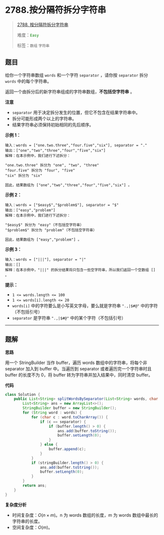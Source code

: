 # 2788.按分隔符拆分字符串

> [2788. 按分隔符拆分字符串](https://leetcode.cn/problems/split-strings-by-separator/)
>
> 难度：<font color=green>`Easy`</font>
>
> 标签：`数组` `字符串`

## 题目

给你一个字符串数组 `words` 和一个字符 `separator` ，请你按 `separator` 拆分 `words` 中的每个字符串。

返回一个由拆分后的新字符串组成的字符串数组，**不包括空字符串** 。

**注意**

* `separator` 用于决定拆分发生的位置，但它不包含在结果字符串中。
* 拆分可能形成两个以上的字符串。
* 结果字符串必须保持初始相同的先后顺序。

**示例 1：**

```
输入：words = ["one.two.three","four.five","six"], separator = "."
输出：["one","two","three","four","five","six"]
解释：在本示例中，我们进行下述拆分：

"one.two.three" 拆分为 "one", "two", "three"
"four.five" 拆分为 "four", "five"
"six" 拆分为 "six" 

因此，结果数组为 ["one","two","three","four","five","six"] 。
```
**示例 2：**

```
输入：words = ["$easy$","$problem$"], separator = "$"
输出：["easy","problem"]
解释：在本示例中，我们进行下述拆分：

"$easy$" 拆分为 "easy"（不包括空字符串）
"$problem$" 拆分为 "problem"（不包括空字符串）

因此，结果数组为 ["easy","problem"] 。
```
**示例 3：**

```
输入：words = ["|||"], separator = "|"
输出：[]
解释：在本示例中，"|||" 的拆分结果将只包含一些空字符串，所以我们返回一个空数组 [] 。 
```
**提示：**

* `1 <= words.length <= 100`
* `1 <= words[i].length <= 20`
* `words[i]` 中的字符要么是小写英文字母，要么就是字符串 `".,|$#@"` 中的字符（不包括引号）
* `separator` 是字符串 `".,|$#@"` 中的某个字符（不包括引号）

--------------------

## 题解

**思路**

用一个 StringBuilder 当作 buffer，遍历 words 数组中的字符串，将每个非 separator 加入到 buffer 中。当遍历到 separator 或者遍历完一个字符串时且 buffer 的长度不为 0，将 buffer 转为字符串并加入结果中，同时清空 buffer。

**代码**

```java
class Solution {
    public List<String> splitWordsBySeparator(List<String> words, char separator) {
        List<String> ans = new ArrayList<>();
        StringBuilder buffer = new StringBuilder();
        for (String word : words) {
            for (char c : word.toCharArray()) {
                if (c == separator) {
                    if (buffer.length() > 0) {
                        ans.add(buffer.toString());
                        buffer.setLength(0);
                    }
                } else {
                    buffer.append(c);
                }
            }
            if (stringBuilder.length() > 0) {
                ans.add(buffer.toString());
                buffer.setLength(0);
            }
        }
        return ans;
    }
}
```

**复杂度分析**

- 时间复杂度：$O(n \times m)$。n 为 words 数组的长度，m 为 words 数组中最长的字符串的长度。
- 空间复杂度：$O(m)$。
